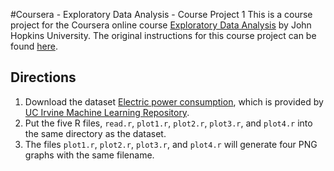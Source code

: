 #Coursera - Exploratory Data Analysis - Course Project 1
This is a course project for the Coursera online course [Exploratory Data Analysis](https://www.coursera.org/learn/exploratory-data-analysis) by John Hopkins University. The original instructions for this course project can be found [here](https://github.com/rdpeng/ExData_Plotting1).

## Directions
1. Download the dataset [Electric power consumption](https://d396qusza40orc.cloudfront.net/exdata%2Fdata%2Fhousehold_power_consumption.zip), which is provided by [UC Irvine Machine Learning Repository](http://archive.ics.uci.edu/ml/).
2. Put the five R files, `read.r`, `plot1.r`, `plot2.r`, `plot3.r`, and `plot4.r` into the same directory as the dataset.
3. The files `plot1.r`, `plot2.r`, `plot3.r`, and `plot4.r` will generate four PNG graphs with the same filename.
